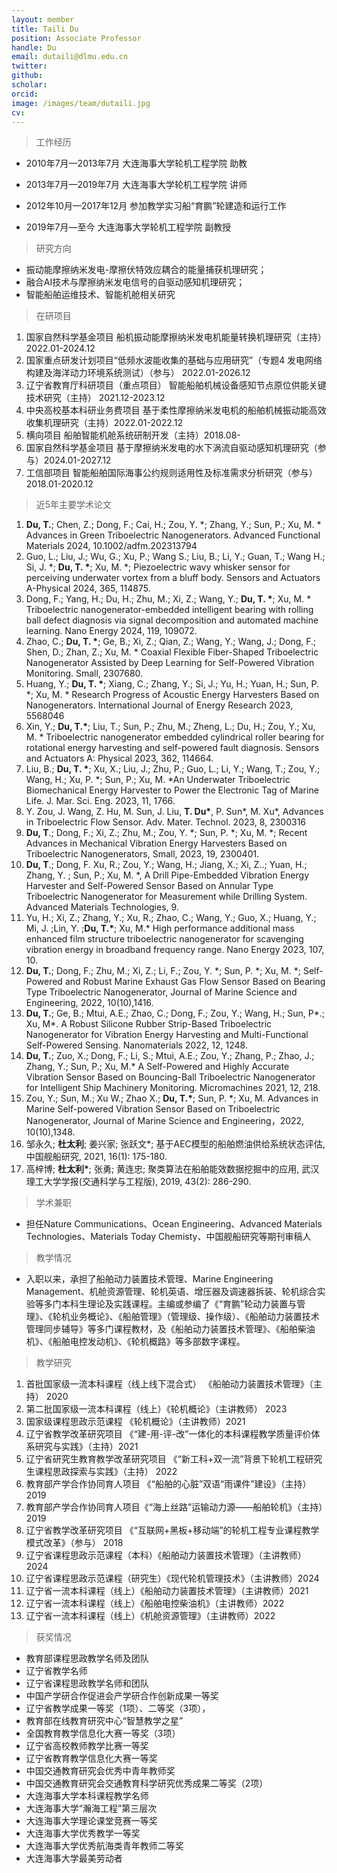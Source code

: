 ```yaml
---
layout: member
title: Taili Du
position: Associate Professor
handle: Du
email: dutaili@dlmu.edu.cn
twitter: 
github: 
scholar:
orcid: 
image: /images/team/dutaili.jpg
cv: 
---
```


> 工作经历

- 2010年7月—2013年7月 大连海事大学轮机工程学院 助教

- 2013年7月—2019年7月 大连海事大学轮机工程学院 讲师

- 2012年10月—2017年12月 参加教学实习船“育鹏”轮建造和运行工作

- 2019年7月—至今 大连海事大学轮机工程学院 副教授

> 研究方向

- 振动能摩擦纳米发电-摩擦伏特效应耦合的能量捕获机理研究；
- 融合AI技术与摩擦纳米发电信号的自驱动感知机理研究；
- 智能船舶运维技术、智能机舱相关研究


> 在研项目

1.	国家自然科学基金项目 船机振动能摩擦纳米发电机能量转换机理研究（主持）2022.01-2024.12
2.	国家重点研发计划项目“低频水波能收集的基础与应用研究”（专题4 发电网络构建及海洋动力环境系统测试）（参与） 2022.01-2026.12 
3.	辽宁省教育厅科研项目（重点项目） 智能船舶机械设备感知节点原位供能关键技术研究（主持） 2021.12-2023.12
4.	中央高校基本科研业务费项目 基于柔性摩擦纳米发电机的船舶机械振动能高效收集机理研究（主持）2022.01-2022.12
5.	横向项目 船舶智能机舱系统研制开发（主持）2018.08-
6.	国家自然科学基金项目 基于摩擦纳米发电的水下涡流自驱动感知机理研究（参与）2024.01-2027.12
7.	工信部项目 智能船舶国际海事公约规则适用性及标准需求分析研究（参与）2018.01-2020.12


> 近5年主要学术论文

1.	**Du, T.**; Chen, Z.; Dong, F.; Cai, H.; Zou, Y. *; Zhang, Y.; Sun, P.; Xu, M. * Advances in Green Triboelectric Nanogenerators. Advanced Functional Materials 2024, 10.1002/adfm.202313794
2.	Guo, L.; Liu, J.; Wu, G.; Xu, P.; Wang S.; Liu, B.; Li, Y.; Guan, T.; Wang H.; Si, J. *; **Du, T. \***; Xu, M. *; Piezoelectric wavy whisker sensor for perceiving underwater vortex from a bluff body. Sensors and Actuators A-Physical 2024, 365, 114875.
3.	Dong, F.; Yang, H.; Du, H.; Zhu, M.; Xi, Z.; Wang, Y.; **Du, T. \***; Xu, M. * Triboelectric nanogenerator-embedded intelligent bearing with rolling ball defect diagnosis via signal decomposition and automated machine learning. Nano Energy 2024, 119, 109072.
4.	Zhao, C.; **Du, T. \***; Ge, B.; Xi, Z.; Qian, Z.; Wang, Y.; Wang, J.; Dong, F.; Shen, D.; Zhan, Z.; Xu, M. * Coaxial Flexible Fiber-Shaped Triboelectric Nanogenerator Assisted by Deep Learning for Self-Powered Vibration Monitoring. Small, 2307680.
5.	Huang, Y.; **Du, T. \***; Xiang, C.; Zhang, Y.; Si, J.; Yu, H.; Yuan, H.; Sun, P. *; Xu, M. * Research Progress of Acoustic Energy Harvesters Based on Nanogenerators. International Journal of Energy Research 2023, 5568046
6.	Xin, Y.; **Du, T.\***; Liu, T.; Sun, P.; Zhu, M.; Zheng, L.; Du, H.; Zou, Y.; Xu, M. * Triboelectric nanogenerator embedded cylindrical roller bearing for rotational energy harvesting and self-powered fault diagnosis. Sensors and Actuators A: Physical 2023, 362, 114664.
7.	Liu, B.; **Du, T. \***; Xu, X.; Liu, J.; Zhu, P.; Guo, L.; Li, Y.; Wang, T.; Zou, Y.; Wang, H.; Xu, P. *; Sun, P.; Xu, M. *An Underwater Triboelectric Biomechanical Energy Harvester to Power the Electronic Tag of Marine Life. J. Mar. Sci. Eng. 2023, 11, 1766.
8.	Y. Zou, J. Wang, Z. Hu, M. Sun, J. Liu, **T. Du\***, P. Sun*, M. Xu*, Advances in Triboelectric Flow Sensor. Adv. Mater. Technol. 2023, 8, 2300316
9.	**Du, T**.; Dong, F.; Xi, Z.; Zhu, M.; Zou, Y. *; Sun, P. *; Xu, M. *; Recent Advances in Mechanical Vibration Energy Harvesters Based on Triboelectric Nanogenerators, Small, 2023, 19, 2300401. 
10.	**Du, T**.; Dong, F. Xu, R.; Zou, Y.; Wang, H.; Jiang, X.; Xi, Z..; Yuan, H.; Zhang, Y. ; Sun, P.; Xu, M. *, A Drill Pipe-Embedded Vibration Energy Harvester and Self-Powered Sensor Based on Annular Type Triboelectric Nanogenerator for Measurement while Drilling System. Advanced Materials Technologies, 9.
11.	Yu, H.; Xi, Z.; Zhang, Y.; Xu, R.; Zhao, C.; Wang, Y.; Guo, X.; Huang, Y.; Mi, J. ;Lin, Y. ;**Du, T.\***; Xu, M.* High performance additional mass enhanced film structure triboelectric nanogenerator for scavenging vibration energy in broadband frequency range. Nano Energy 2023, 107, 10.
12.	**Du, T.**; Dong, F.; Zhu, M.; Xi, Z.; Li, F.; Zou, Y. *; Sun, P. *; Xu, M. *; Self-Powered and Robust Marine Exhaust Gas Flow Sensor Based on Bearing Type Triboelectric Nanogenerator, Journal of Marine Science and Engineering, 2022, 10(10),1416.
13.	**Du, T.**; Ge, B.; Mtui, A.E.; Zhao, C.; Dong, F.; Zou, Y.; Wang, H.; Sun, P*.; Xu, M*. A Robust Silicone Rubber Strip-Based Triboelectric Nanogenerator for Vibration Energy Harvesting and Multi-Functional Self-Powered Sensing. Nanomaterials 2022, 12, 1248.
14.	**Du, T.**; Zuo, X.; Dong, F.; Li, S.; Mtui, A.E.; Zou, Y.; Zhang, P.; Zhao, J.; Zhang, Y.; Sun, P.; Xu, M.* A Self-Powered and Highly Accurate Vibration Sensor Based on Bouncing-Ball Triboelectric Nanogenerator for Intelligent Ship Machinery Monitoring. Micromachines 2021, 12, 218.
15.	Zou, Y.; Sun, M.; Xu W.; Zhao X.; **Du, T.\***; Sun, P. *; Xu, M. Advances in Marine Self-powered Vibration Sensor Based on Triboelectric Nanogenerator, Journal of Marine Science and Engineering，2022, 10(10),1348.
16.	邹永久; **杜太利**; 姜兴家; 张跃文*; 基于AEC模型的船舶燃油供给系统状态评估,中国舰船研究, 2021, 16(1): 175-180.
17.	高梓博; **杜太利\***; 张勇; 黄连忠; 聚类算法在船舶能效数据挖掘中的应用, 武汉理工大学学报(交通科学与工程版), 2019, 43(2): 286-290.

> 学术兼职

- 担任Nature Communications、Ocean Engineering、Advanced Materials Technologies、Materials Today Chemisty、中国舰船研究等期刊审稿人

> 教学情况

- 入职以来，承担了船舶动力装置技术管理、Marine Engineering Management、机舱资源管理、轮机英语、增压器及调速器拆装、轮机综合实验等多门本科生理论及实践课程。主编或参编了《“育鹏”轮动力装置与管理》、《轮机业务概论》、《船舶管理》（管理级、操作级）、《船舶动力装置技术管理同步辅导》等多门课程教材，及《船舶动力装置技术管理》、《船舶柴油机》、《船舶电控发动机》、《轮机概路》等多部数字课程。

> 教学研究

1.	首批国家级一流本科课程（线上线下混合式） 《船舶动力装置技术管理》（主持） 2020
2.	第二批国家级一流本科课程（线上）《轮机概论》（主讲教师） 2023
3.	国家级课程思政示范课程 《轮机概论》（主讲教师）2021
4.	辽宁省教学改革研究项目 《“建-用-评-改”一体化的本科课程教学质量评价体系研究与实践》（主持）2021
5.	辽宁省研究生教育教学改革研究项目 《“新工科+双一流”背景下轮机工程研究生课程思政探索与实践》（主持） 2022
6.	教育部产学合作协同育人项目 《“船舶的心脏”双语“雨课件”建设》（主持）2019
7.	教育部产学合作协同育人项目《“海上丝路”运输动力源——船舶轮机》（主持）2019
8.	辽宁省教学改革研究项目 《“互联网+黑板+移动端”的轮机工程专业课程教学模式改革》（参与） 2018
9.	辽宁省课程思政示范课程（本科）《船舶动力装置技术管理》（主讲教师）2024
10.	辽宁省课程思政示范课程（研究生）《现代轮机管理技术》（主讲教师）2024
11.	辽宁省一流本科课程（线上）《船舶动力装置技术管理》（主讲教师）2021
12.	辽宁省一流本科课程（线上）《船舶电控柴油机》（主讲教师）2022
13.	辽宁省一流本科课程（线上）《机舱资源管理》（主讲教师）2022


> 获奖情况

- 教育部课程思政教学名师及团队
- 辽宁省教学名师
- 辽宁省课程思政教学名师和团队
- 中国产学研合作促进会产学研合作创新成果一等奖
- 辽宁省教学成果一等奖（1项）、二等奖（3项），
- 教育部在线教育研究中心“智慧教学之星”
- 全国教育教学信息化大赛一等奖（3项）
- 辽宁省高校教师教学比赛一等奖
- 辽宁省教育教学信息化大赛一等奖
- 中国交通教育研究会优秀中青年教师奖
- 中国交通教育研究会交通教育科学研究优秀成果二等奖（2项）
- 大连海事大学本科课程教学名师
- 大连海事大学“瀚海工程”第三层次
- 大连海事大学理论课堂竞赛一等奖
- 大连海事大学优秀教学一等奖
- 大连海事大学优秀航海类青年教师二等奖
- 大连海事大学最美劳动者
